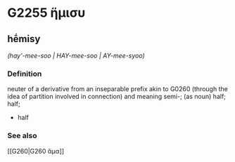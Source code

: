 # G2255 ἥμισυ

## hḗmisy

_(hay'-mee-soo | HAY-mee-soo | AY-mee-syoo)_

### Definition

neuter of a derivative from an inseparable prefix akin to G0260 (through the idea of partition involved in connection) and meaning semi-; (as noun) half; half; 

- half

### See also

[[G260|G260 ἅμα]]
